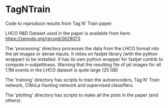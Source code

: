 # TagNTrain


Code to reproduce results from Tag N' Train paper.

LHCO R&D Dataset used in the paper is available from here: https://zenodo.org/record/2629073

The 'processing' directory processes the data from the LHCO format into the jet
images or dense inputs. It relies on fastjet library (with the python wrapper)
to be installed. It has its own python wrapper for fastjet contrib to 
compute n-subjettiness.
Warning that the resulting file of jet images for all 1.1M events in the LHCO dataset is quite large
(25 GB)

The 'training' directory has scripts to train the autoencoders, 
Tag N' Train network, CWoLa Hunting network and supervised classifiers.

The 'plotting' directory has scripts to make all the plots in the paper (and others).
